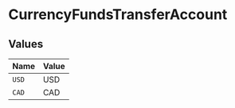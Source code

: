 # CurrencyFundsTransferAccount


## Values

| Name  | Value |
| ----- | ----- |
| `USD` | USD   |
| `CAD` | CAD   |